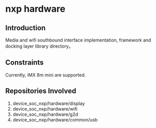 # nxp hardware

## Introduction
Media and wifi southbound interface implementation, framework and docking layer library directory。
## Constraints

Currently, iMX 8m mini are supported.
## Repositories Involved
1.  device_soc_nxp/hardware/display
2.  device_soc_nxp/hardware/wifi
3.  device_soc_nxp/hardware/g2d
4.  device_soc_nxp/hardware/common/usb
